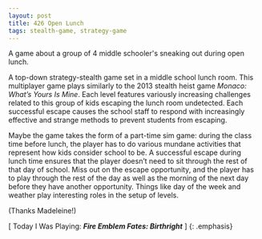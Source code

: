 ```yaml
---
layout: post
title: 426 Open Lunch
tags: stealth-game, strategy-game
---
```

A game about a group of 4 middle schooler's sneaking out during open lunch.

A top-down strategy-stealth game set in a middle school lunch room.  This multiplayer game plays similarly to the 2013 stealth heist game *Monaco: What’s Yours Is Mine*. Each level features variously increasing challenges related to this group of kids escaping the lunch room undetected.  Each successful escape causes the school staff to respond with increasingly effective and strange methods to prevent students from escaping.

Maybe the game takes the form of a part-time sim game: during the class time before lunch, the player has to do various mundane activities that represent how kids consider school to be.  A successful escape during lunch time ensures that the player doesn’t need to sit through the rest of that day of school.  Miss out on the escape opportunity, and the player has to play through the rest of the day as well as the morning of the next day before they have another opportunity.  Things like day of the week and weather play interesting roles in the setup of levels.

(Thanks Madeleine!)

[ Today I Was Playing: ***Fire Emblem Fates: Birthright*** ]
{: .emphasis}